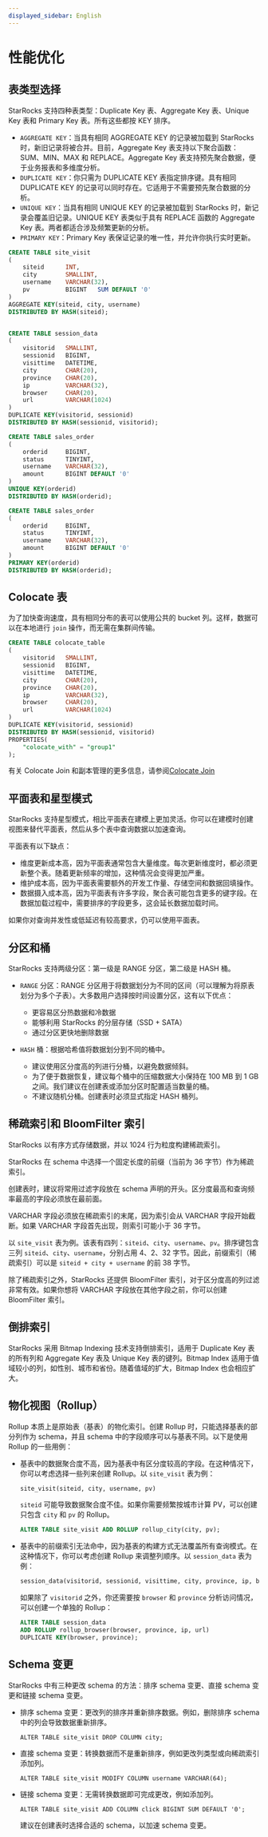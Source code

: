 ```yaml
---
displayed_sidebar: English
---
```


# 性能优化

## 表类型选择

StarRocks 支持四种表类型：Duplicate Key 表、Aggregate Key 表、Unique Key 表和 Primary Key 表。所有这些都按 KEY 排序。

- `AGGREGATE KEY`：当具有相同 AGGREGATE KEY 的记录被加载到 StarRocks 时，新旧记录将被合并。目前，Aggregate Key 表支持以下聚合函数：SUM、MIN、MAX 和 REPLACE。Aggregate Key 表支持预先聚合数据，便于业务报表和多维度分析。
- `DUPLICATE KEY`：你只需为 DUPLICATE KEY 表指定排序键。具有相同 DUPLICATE KEY 的记录可以同时存在。它适用于不需要预先聚合数据的分析。
- `UNIQUE KEY`：当具有相同 UNIQUE KEY 的记录被加载到 StarRocks 时，新记录会覆盖旧记录。UNIQUE KEY 表类似于具有 REPLACE 函数的 Aggregate Key 表。两者都适合涉及频繁更新的分析。
- `PRIMARY KEY`：Primary Key 表保证记录的唯一性，并允许你执行实时更新。

```sql
CREATE TABLE site_visit
(
    siteid      INT,
    city        SMALLINT,
    username    VARCHAR(32),
    pv          BIGINT   SUM DEFAULT '0'
)
AGGREGATE KEY(siteid, city, username)
DISTRIBUTED BY HASH(siteid);


CREATE TABLE session_data
(
    visitorid   SMALLINT,
    sessionid   BIGINT,
    visittime   DATETIME,
    city        CHAR(20),
    province    CHAR(20),
    ip          VARCHAR(32),
    browser     CHAR(20),
    url         VARCHAR(1024)
)
DUPLICATE KEY(visitorid, sessionid)
DISTRIBUTED BY HASH(sessionid, visitorid);

CREATE TABLE sales_order
(
    orderid     BIGINT,
    status      TINYINT,
    username    VARCHAR(32),
    amount      BIGINT DEFAULT '0'
)
UNIQUE KEY(orderid)
DISTRIBUTED BY HASH(orderid);

CREATE TABLE sales_order
(
    orderid     BIGINT,
    status      TINYINT,
    username    VARCHAR(32),
    amount      BIGINT DEFAULT '0'
)
PRIMARY KEY(orderid)
DISTRIBUTED BY HASH(orderid);
```

## Colocate 表

为了加快查询速度，具有相同分布的表可以使用公共的 bucket 列。这样，数据可以在本地进行 `join` 操作，而无需在集群间传输。

```sql
CREATE TABLE colocate_table
(
    visitorid   SMALLINT,
    sessionid   BIGINT,
    visittime   DATETIME,
    city        CHAR(20),
    province    CHAR(20),
    ip          VARCHAR(32),
    browser     CHAR(20),
    url         VARCHAR(1024)
)
DUPLICATE KEY(visitorid, sessionid)
DISTRIBUTED BY HASH(sessionid, visitorid)
PROPERTIES(
    "colocate_with" = "group1"
);
```

有关 Colocate Join 和副本管理的更多信息，请参阅[Colocate Join](../using_starrocks/Colocate_join.md)

## 平面表和星型模式

StarRocks 支持星型模式，相比平面表在建模上更加灵活。你可以在建模时创建视图来替代平面表，然后从多个表中查询数据以加速查询。

平面表有以下缺点：

- 维度更新成本高，因为平面表通常包含大量维度。每次更新维度时，都必须更新整个表。随着更新频率的增加，这种情况会变得更加严重。
- 维护成本高，因为平面表需要额外的开发工作量、存储空间和数据回填操作。
- 数据摄入成本高，因为平面表有许多字段，聚合表可能包含更多的键字段。在数据加载过程中，需要排序的字段更多，这会延长数据加载时间。

如果你对查询并发性或低延迟有较高要求，仍可以使用平面表。

## 分区和桶

StarRocks 支持两级分区：第一级是 RANGE 分区，第二级是 HASH 桶。

- `RANGE` 分区：RANGE 分区用于将数据划分为不同的区间（可以理解为将原表划分为多个子表）。大多数用户选择按时间设置分区，这有以下优点：

  - 更容易区分热数据和冷数据
  - 能够利用 StarRocks 的分层存储（SSD + SATA）
  - 通过分区更快地删除数据

- `HASH` 桶：根据哈希值将数据划分到不同的桶中。

  - 建议使用区分度高的列进行分桶，以避免数据倾斜。
  - 为了便于数据恢复，建议每个桶中的压缩数据大小保持在 100 MB 到 1 GB 之间。我们建议在创建表或添加分区时配置适当数量的桶。
  - 不建议随机分桶。创建表时必须显式指定 HASH 桶列。

## 稀疏索引和 BloomFilter 索引

StarRocks 以有序方式存储数据，并以 1024 行为粒度构建稀疏索引。

StarRocks 在 schema 中选择一个固定长度的前缀（当前为 36 字节）作为稀疏索引。

创建表时，建议将常用过滤字段放在 schema 声明的开头。区分度最高和查询频率最高的字段必须放在最前面。

VARCHAR 字段必须放在稀疏索引的末尾，因为索引会从 VARCHAR 字段开始截断。如果 VARCHAR 字段首先出现，则索引可能小于 36 字节。

以 `site_visit` 表为例。该表有四列：`siteid`、`city`、`username`、`pv`。排序键包含三列 `siteid`、`city`、`username`，分别占用 4、2、32 字节。因此，前缀索引（稀疏索引）可以是 `siteid + city + username` 的前 38 字节。

除了稀疏索引之外，StarRocks 还提供 BloomFilter 索引，对于区分度高的列过滤非常有效。如果你想将 VARCHAR 字段放在其他字段之前，你可以创建 BloomFilter 索引。

## 倒排索引

StarRocks 采用 Bitmap Indexing 技术支持倒排索引，适用于 Duplicate Key 表的所有列和 Aggregate Key 表及 Unique Key 表的键列。Bitmap Index 适用于值域较小的列，如性别、城市和省份。随着值域的扩大，Bitmap Index 也会相应扩大。

## 物化视图（Rollup）

Rollup 本质上是原始表（基表）的物化索引。创建 Rollup 时，只能选择基表的部分列作为 schema，并且 schema 中的字段顺序可以与基表不同。以下是使用 Rollup 的一些用例：

- 基表中的数据聚合度不高，因为基表中有区分度较高的字段。在这种情况下，你可以考虑选择一些列来创建 Rollup。以 `site_visit` 表为例：

  ```sql
  site_visit(siteid, city, username, pv)
  ```

  `siteid` 可能导致数据聚合度不佳。如果你需要频繁按城市计算 PV，可以创建只包含 `city` 和 `pv` 的 Rollup。

  ```sql
  ALTER TABLE site_visit ADD ROLLUP rollup_city(city, pv);
  ```

- 基表中的前缀索引无法命中，因为基表的构建方式无法覆盖所有查询模式。在这种情况下，你可以考虑创建 Rollup 来调整列顺序。以 `session_data` 表为例：

  ```sql
  session_data(visitorid, sessionid, visittime, city, province, ip, browser, url)
  ```

  如果除了 `visitorid` 之外，你还需要按 `browser` 和 `province` 分析访问情况，可以创建一个单独的 Rollup：

  ```sql
  ALTER TABLE session_data
  ADD ROLLUP rollup_browser(browser, province, ip, url)
  DUPLICATE KEY(browser, province);
  ```

## Schema 变更

StarRocks 中有三种更改 schema 的方法：排序 schema 变更、直接 schema 变更和链接 schema 变更。

- 排序 schema 变更：更改列的排序并重新排序数据。例如，删除排序 schema 中的列会导致数据重新排序。

  `ALTER TABLE site_visit DROP COLUMN city;`

- 直接 schema 变更：转换数据而不是重新排序，例如更改列类型或向稀疏索引添加列。

  `ALTER TABLE site_visit MODIFY COLUMN username VARCHAR(64);`

- 链接 schema 变更：无需转换数据即可完成更改，例如添加列。

  `ALTER TABLE site_visit ADD COLUMN click BIGINT SUM DEFAULT '0';`

  建议在创建表时选择合适的 schema，以加速 schema 变更。